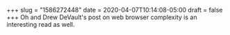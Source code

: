 +++
slug = "1586272448"
date = 2020-04-07T10:14:08-05:00
draft = false
+++
Oh and Drew DeVault's post on web browser complexity is an interesting read as well.